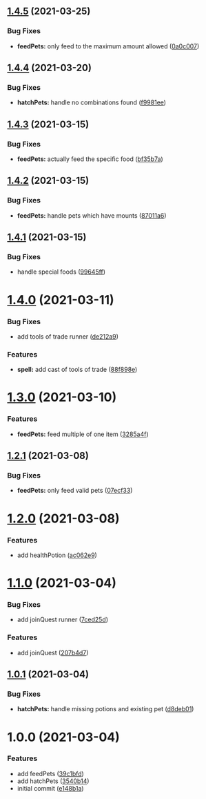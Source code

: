 ## [1.4.5](https://github.com/believer/habitica/compare/v1.4.4...v1.4.5) (2021-03-25)


### Bug Fixes

* **feedPets:** only feed to the maximum amount allowed ([0a0c007](https://github.com/believer/habitica/commit/0a0c00722c5e6544080c1da181d901a8a5d19256))

## [1.4.4](https://github.com/believer/habitica/compare/v1.4.3...v1.4.4) (2021-03-20)


### Bug Fixes

* **hatchPets:** handle no combinations found ([f9981ee](https://github.com/believer/habitica/commit/f9981eefffb536daa87f1d3a9466d250b4144359))

## [1.4.3](https://github.com/believer/habitica/compare/v1.4.2...v1.4.3) (2021-03-15)


### Bug Fixes

* **feedPets:** actually feed the specific food ([bf35b7a](https://github.com/believer/habitica/commit/bf35b7a1a36523dad3e60488a8ff95d4bed6655c))

## [1.4.2](https://github.com/believer/habitica/compare/v1.4.1...v1.4.2) (2021-03-15)


### Bug Fixes

* **feedPets:** handle pets which have mounts ([87011a6](https://github.com/believer/habitica/commit/87011a62799438291418b925ef1e0319f93bc910))

## [1.4.1](https://github.com/believer/habitica/compare/v1.4.0...v1.4.1) (2021-03-15)


### Bug Fixes

* handle special foods ([99645ff](https://github.com/believer/habitica/commit/99645ffcfeffaa97384ab0d39db8cc3cbef81d81))

# [1.4.0](https://github.com/believer/habitica/compare/v1.3.0...v1.4.0) (2021-03-11)


### Bug Fixes

* add tools of trade runner ([de212a9](https://github.com/believer/habitica/commit/de212a9daade9874fbbfd453b449c55b46eb2cd3))


### Features

* **spell:** add cast of tools of trade ([88f898e](https://github.com/believer/habitica/commit/88f898e27768e8fe22c505f8dd79b1d2e8427244))

# [1.3.0](https://github.com/believer/habitica/compare/v1.2.1...v1.3.0) (2021-03-10)


### Features

* **feedPets:** feed multiple of one item ([3285a4f](https://github.com/believer/habitica/commit/3285a4fbce66fd79b4b1b9c0ec73890eb261145f))

## [1.2.1](https://github.com/believer/habitica/compare/v1.2.0...v1.2.1) (2021-03-08)


### Bug Fixes

* **feedPets:** only feed valid pets ([07ecf33](https://github.com/believer/habitica/commit/07ecf33fba59c0e55a64ccb2deab17a960a798d1))

# [1.2.0](https://github.com/believer/habitica/compare/v1.1.0...v1.2.0) (2021-03-08)


### Features

* add healthPotion ([ac062e9](https://github.com/believer/habitica/commit/ac062e981154aa28bfe8105ca042fdd802e5f22a))

# [1.1.0](https://github.com/believer/habitica/compare/v1.0.1...v1.1.0) (2021-03-04)


### Bug Fixes

* add joinQuest runner ([7ced25d](https://github.com/believer/habitica/commit/7ced25d548b3a8145730af7d48d03d20a6672d26))


### Features

* add joinQuest ([207b4d7](https://github.com/believer/habitica/commit/207b4d70d7e05604392b2182690306244eb07264))

## [1.0.1](https://github.com/believer/habitica/compare/v1.0.0...v1.0.1) (2021-03-04)


### Bug Fixes

* **hatchPets:** handle missing potions and existing pet ([d8deb01](https://github.com/believer/habitica/commit/d8deb01fa6ad1783d35951903f086f7f892855e4))

# 1.0.0 (2021-03-04)


### Features

* add feedPets ([39c1bfd](https://github.com/believer/habitica/commit/39c1bfd2583a68e8d5e437491a362a7f756e53ab))
* add hatchPets ([3540b14](https://github.com/believer/habitica/commit/3540b145d04bdac8a486b0e167f8cb7ec4dffa5e))
* initial commit ([e148b1a](https://github.com/believer/habitica/commit/e148b1a8b6fdc0bb2298b0e7bf7618cd39e33a35))
